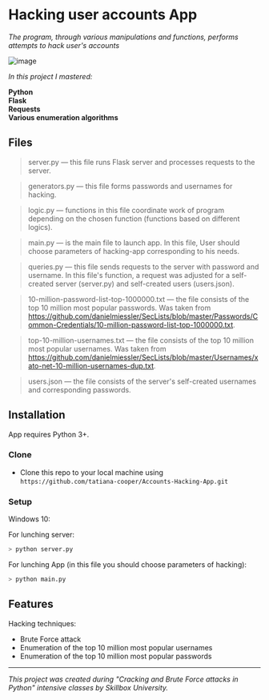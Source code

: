 ﻿
# Hacking user accounts App 

*The program, through various manipulations and functions, performs attempts to hack user's accounts*

![image](https://drive.google.com/uc?export=view&id=1jSjX5HAXOvVdR-prZ8byYnFLygoXpsXz)

*In this project I mastered:*

**Python** <br>
**Flask** <br>
**Requests**<br>
**Various enumeration algorithms**<br>


## Files

> server.py — this file runs Flask server and processes requests to the server.

> generators.py — this file forms passwords and usernames for hacking.

> logic.py — functions in this file coordinate work of program depending on the chosen function (functions based on different logics).

> main.py — is the main file to launch app. In this file,  User should choose parameters of hacking-app corresponding to his needs.

> queries.py — this file sends requests to the server with password and username. In this file's function, a request was adjusted for a self-created server (server.py) and self-created users (users.json).

> 10-million-password-list-top-1000000.txt — the file consists of the top 10 million most popular passwords. Was taken from https://github.com/danielmiessler/SecLists/blob/master/Passwords/Common-Credentials/10-million-password-list-top-1000000.txt.

> top-10-million-usernames.txt — the file consists of the top 10 million most popular usernames. Was taken from 
https://github.com/danielmiessler/SecLists/blob/master/Usernames/xato-net-10-million-usernames-dup.txt.

> users.json — the file consists of the server's self-created usernames and corresponding passwords.

## Installation
App requires Python 3+.

### Clone

-   Clone this repo to your local machine using  `https://github.com/tatiana-cooper/Accounts-Hacking-App.git`

### Setup
Windows 10:

For lunching server:
```sh
> python server.py
```
For lunching App (in this file you should choose parameters of hacking):
```sh
> python main.py
```

## Features
Hacking techniques:
- Brute Force attack
- Enumeration of the top 10 million most popular usernames
- Enumeration of the top 10 million most popular passwords
---
 *This project was created during "Cracking and Brute Force attacks in Python" intensive classes by Skillbox University.*
